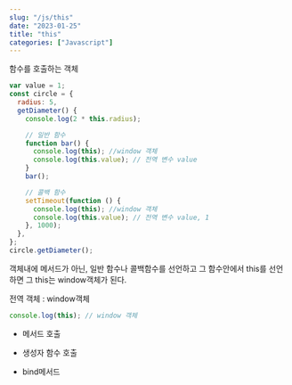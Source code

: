 ```yaml
---
slug: "/js/this"
date: "2023-01-25"
title: "this"
categories: ["Javascript"]
---
```


함수를 호출하는 객체

```jsx
var value = 1;
const circle = {
  radius: 5,
  getDiameter() {
    console.log(2 * this.radius);

    // 일반 함수
    function bar() {
      console.log(this); //window 객체
      console.log(this.value); // 전역 변수 value
    }
    bar();

    // 콜백 함수
    setTimeout(function () {
      console.log(this); //window 객체
      console.log(this.value); // 전역 변수 value, 1
    }, 1000);
  },
};
circle.getDiameter();
```

객체내에 메서드가 아닌, 일반 함수나 콜백함수를 선언하고 그 함수안에서 this를 선언하면 그 this는 window객체가 된다.

전역 객체 : window객체

```jsx
console.log(this); // window 객체
```

- 메서드 호출

- 생성자 함수 호출

- bind메서드
